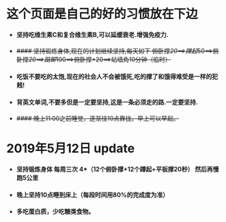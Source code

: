 # 这个页面是自己的好的习惯放在下边
* #### 坚持吃维生素C和复合维生素B,可以延缓衰老.增强免疫力.
* ~~#### 坚持锻炼身体,现在的计划继续坚持,每天如下  俯卧撑*20==>蹲起*50==>俯卧撑*20==>踮脚*100==>俯卧撑*20==>站墙角10分钟（临时）~~
* #### 吃饭不要吃的太饱,现在的社会人不会被饿死,吃的撑了和饿得难受是一样的犯贱!
* #### 背英文单词,不要多但是一定要坚持,这是一条必须走的路.一定要坚持.
* ~~#### 晚上11:00之前睡觉，逐渐往10点靠拢。早上可以早起。~~
# 2019年5月12日 update
* #### 坚持锻炼身体 每周三次 4*（12个俯卧撑+12个蹲起+平板撑20秒） 然后再慢跑5公里
* #### 晚上坚持10点睡到床上（每段时间用80%的完成度为准）
* #### 多吃蛋白质，少吃糖类食物。